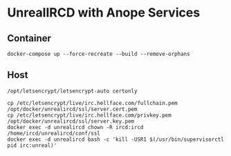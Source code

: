 UnrealIRCD with Anope Services
======

Container
------

```
docker-compose up --force-recreate --build --remove-orphans
```


Host
------

```
/opt/letsencrypt/letsencrypt-auto certonly

cp /etc/letsencrypt/live/irc.hellface.com/fullchain.pem /opt/docker/unrealircd/ssl/server.cert.pem
cp /etc/letsencrypt/live/irc.hellface.com/privkey.pem /opt/docker/unrealircd/ssl/server.key.pem
docker exec -d unrealircd chown -R ircd:ircd /home/ircd/unrealircd/conf/ssl
docker exec -d unrealircd bash -c 'kill -USR1 $(/usr/bin/supervisorctl pid irc:unreal)'
```
